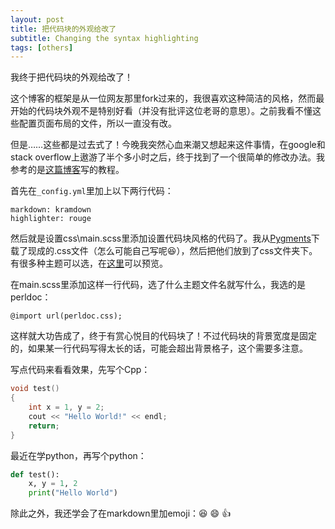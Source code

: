 ```yaml
---
layout: post
title: 把代码块的外观给改了
subtitle: Changing the syntax highlighting
tags: [others]
---
```


我终于把代码块的外观给改了！

这个博客的框架是从一位网友那里fork过来的，我很喜欢这种简洁的风格，然而最开始的代码块外观不是特别好看（并没有批评这位老哥的意思）。之前我看不懂这些配置页面布局的文件，所以一直没有改。

但是……这些都是过去式了！今晚我突然心血来潮又想起来这件事情，在google和stack overflow上遨游了半个多小时之后，终于找到了一个很简单的修改办法。我参考的是[这篇博客](https://mycyberuniverse.com/syntax-highlighting-jekyll.html)写的教程。

首先在`_config.yml`里加上以下两行代码：

```
markdown: kramdown
highlighter: rouge
```


然后就是设置css\main.scss里添加设置代码块风格的代码了。我从[Pygments](https://github.com/richleland/pygments-css)下载了现成的.css文件（怎么可能自己写呢:laughing:），然后把他们放到了css文件夹下。有很多种主题可以选，在[这里](https://richleland.github.io/pygments-css/)可以预览。

在main.scss里添加这样一行代码，选了什么主题文件名就写什么，我选的是perldoc：

```
@import url(perldoc.css);
```

这样就大功告成了，终于有赏心悦目的代码块了！不过代码块的背景宽度是固定的，如果某一行代码写得太长的话，可能会超出背景格子，这个需要多注意。

写点代码来看看效果，先写个Cpp：

```c++
void test()
{
	int x = 1, y = 2;
	cout << "Hello World!" << endl;
	return;
}
```

最近在学python，再写个python：

```python
def test(): 
	x, y = 1, 2
    print("Hello World")  
```


除此之外，我还学会了在markdown里加emoji：:laughing: :smile: :+1: